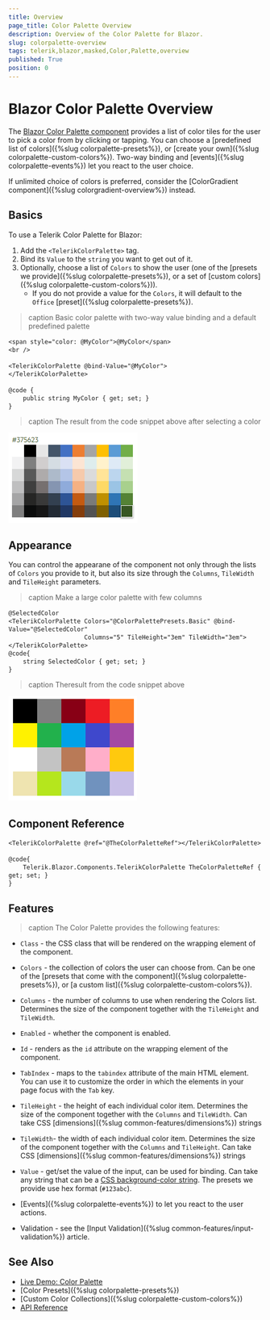 ```yaml
---
title: Overview
page_title: Color Palette Overview
description: Overview of the Color Palette for Blazor.
slug: colorpalette-overview
tags: telerik,blazor,masked,Color,Palette,overview
published: True
position: 0
---
```


# Blazor Color Palette Overview

The <a href = "https://www.telerik.com/blazor-ui/colorpalette" target="_blank">Blazor Color Palette component</a> provides a list of color tiles for the user to pick a color from by clicking or tapping. You can choose a [predefined list of colors]({%slug colorpalette-presets%}), or [create your own]({%slug colorpalette-custom-colors%}). Two-way binding and [events]({%slug colorpalette-events%}) let you react to the user choice.

If unlimited choice of colors is preferred, consider the [ColorGradient component]({%slug colorgradient-overview%}) instead.

## Basics

To use a Telerik Color Palette for Blazor:

1. Add the `<TelerikColorPalette>` tag.
1. Bind its `Value` to the `string` you want to get out of it.
1. Optionally, choose a list of `Colors` to show the user (one of the [presets we provide]({%slug colorpalette-presets%}), or a set of [custom colors]({%slug colorpalette-custom-colors%})).
    * If you do not provide a value for the `Colors`, it will default to the `Office` [preset]({%slug colorpalette-presets%}).

>caption Basic color palette with two-way value binding and a default predefined palette

````CSHTML
<span style="color: @MyColor">@MyColor</span>
<br />

<TelerikColorPalette @bind-Value="@MyColor">
</TelerikColorPalette>

@code {
    public string MyColor { get; set; }
}
````

>caption The result from the code snippet above after selecting a color

![Color Palette first look](images/color-palette-first-look.png)

## Appearance

You can control the appearane of the component not only through the lists of `Colors` you provide to it, but also its size through the `Columns`, `TileWidth` and `TileHeight` parameters.

>caption Make a large color palette with few columns

````CSHTML
@SelectedColor
<TelerikColorPalette Colors="@ColorPalettePresets.Basic" @bind-Value="@SelectedColor"
                     Columns="5" TileHeight="3em" TileWidth="3em">
</TelerikColorPalette>
@code{
    string SelectedColor { get; set; }
}
````

>caption Theresult from the code snippet above

![color palette appearance and size customization](images/large-size-few-columns.png)



## Component Reference

````CSHTML
<TelerikColorPalette @ref="@TheColorPaletteRef"></TelerikColorPalette>

@code{
    Telerik.Blazor.Components.TelerikColorPalette TheColorPaletteRef { get; set; }
}
````

## Features

>caption The Color Palette provides the following features:

* `Class` - the CSS class that will be rendered on the wrapping element of the component.

* `Colors` - the collection of colors the user can choose from. Can be one of the [presets that come with the component]({%slug colorpalette-presets%}), or [a custom list]({%slug colorpalette-custom-colors%}).

* `Columns` - the number of columns to use when rendering the Colors list. Determines the size of the component together with the `TileHeight` and `TileWidth`.

* `Enabled` - whether the component is enabled.

* `Id` - renders as the `id` attribute on the wrapping element of the component.

* `TabIndex` - maps to the `tabindex` attribute of the main HTML element. You can use it to customize the order in which the elements in your page focus with the `Tab` key.

* `TileHeight` - the height of each individual color item. Determines the size of the component together with the `Columns` and `TileWidth`. Can take CSS [dimensions]({%slug common-features/dimensions%}) strings 

* `TileWidth`- the width of each individual color item. Determines the size of the component together with the `Columns` and `TileHeight`. Can take CSS [dimensions]({%slug common-features/dimensions%}) strings 

* `Value` - get/set the value of the input, can be used for binding. Can take any string that can be a [CSS background-color string](https://css-tricks.com/almanac/properties/b/background-color/). The presets we provide use hex format (`#123abc`).

* [Events]({%slug colorpalette-events%}) to let you react to the user actions.

* Validation - see the [Input Validation]({%slug common-features/input-validation%}) article.





## See Also

  * [Live Demo: Color Palette](https://demos.telerik.com/blazor-ui/colorpalette/overview)
  * [Color Presets]({%slug colorpalette-presets%})
  * [Custom Color Collections]({%slug colorpalette-custom-colors%})
  * [API Reference](https://docs.telerik.com/blazor-ui/api/Telerik.Blazor.Components.TelerikColorPalette)
